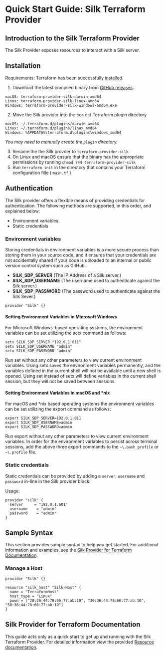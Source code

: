 # Quick Start Guide: Silk Terraform Provider

## Introduction to the Silk Terraform Provider

The Silk Provider exposes resources to interact with a Silk server.

## Installation

Requirements: Terraform has been successfully [installed](https://learn.hashicorp.com/terraform/getting-started/install.html).

1. Download the latest compiled binary from [GitHub releases](https://github.com/silk-us/silk-terraform-provider/releases).

   
``` 
macOS: terraform-provider-silk-darwin-amd64
Linux: terraform-provider-silk-linux-amd64
Windows: terraform-provider-silk-windows-amd64.exe
```

2. Move the Silk provider into the correct Terraform plugin directory

``` 
macOS: ~/.terraform.d/plugins/darwin_amd64
Linux: ~/.terraform.d/plugins/linux_amd64
Windows: %APPDATA%\terraform.d\plugins\windows_amd64
   ```   
   _You may need to manually create the `plugin` directory._

3. Rename the the Silk provder to `terraform-provider-silk`
4. On Linux and macOS ensure that the binary has the appropriate permissions by running `chmod 744 terraform-provider-silk`
5. Run `terraform init` in the directory that contains your Terraform configuration fiile ( `main.tf` )

## Authentication

The Silk provider offers a flexible means of providing credentials for
authentication. The following methods are supported, in this order, and
explained below:

* Environment variables
* Static credentials

### Environment variables

Storing credentials in environment variables is a more secure process than storing them in your source code, and it ensures that your credentials are not accidentally shared if your code is uploaded to an internal or public version control system such as GitHub. 

* **SILK_SDP_SERVER** (The IP Address of a Silk server.)
* **SILK_SDP_USERNAME** (The username used to authenticate against the Silk server.)
* **SILK_SDP_PASSWORD** (The password used to authenticate against the Silk Sever.)

``` hcl
provider "Silk" {}
```

#### Setting Environment Variables in Microsoft Windows

For Microsoft Windows-based operating systems, the environment variables can be set utilizing the setx command as follows:

``` 
setx SILK_SDP_SERVER "192.0.1.011"
setx SILK_SDP_USERNAME "admin"
setx SILK_SDP_PASSWORD "admin"
```

Run set without any other parameters to view current environment variables. Using setx saves the environment variables permanently, and the variables defined in the current shell will not be available until a new shell is opened. Using set instead of setx will define variables in the current shell session, but they will not be saved between sessions.

#### Setting Environment Variables in macOS and \*nix

For macOS and \*nix based operating systems the environment variables can be set utilizing the export command as follows:

``` 
export SILK_SDP_SERVER=192.0.1.011
export SILK_SDP_USERNAME=admin
export SILK_SDP_PASSWORD=admin
```

Run export without any other parameters to view current environment variables. In order for the environment variables to persist across terminal sessions, add the above three export commands to the `~\.bash_profile` or `~\.profile` file.

### Static credentials 

Static credentials can be provided by adding a `server`, `username` and `password` in-line in the
Silk provider block:

Usage:

``` hcl
provider "silk" {
  server     = "192.0.1.601"
  username    = "admin"
  password    = "admin"
}
```

## Sample Syntax

This section provides sample syntax to help you get started. For additional information and examples, see the [Silk Provider for Terraform Documentation](https://github.com/silk-us/silk-terraform-provider/tree/master/docs).

### Manage a Host

```hcl
provider "Silk" {}

resource "silk_host" "Silk-Host" {
  name = "TerraformHost"
  host_type = "Linux"
  pwwn = ["20:36:44:78:66:77:ab:10", "30:36:44:78:66:77:ab:10", "50:36:44:78:66:77:ab:10"]
}
```

## Silk Provider for Terraform Documentation

This guide acts only as a quick start to get up and running with the Silk Terraform Provider. For detailed information view the provided [Resource documentation](https://github.com/silk-us/silk-terraform-provider/tree/master/docs).